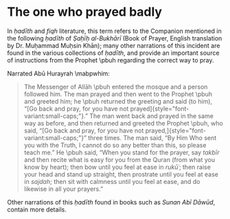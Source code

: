 

# The one who prayed badly

In _ḥadīth_ and _fiqh_ literature, this term refers to the Companion mentioned in the following _ḥadīth_ of _Ṣaḥīḥ al-Bukhārī_ (Book of Prayer, English translation by Dr. Muḥammad Muḥsin Khān); many other narrations of this incident are found in the various collections of _ḥadīth_, and provide an important source of instructions from the Prophet \pbuh regarding the correct way to pray.

Narrated Abū Hurayrah \mabpwhim:

> The Messenger of Allāh \pbuh entered the mosque and a person followed him. The man prayed and then went to the Prophet \pbuh and greeted him; he \pbuh returned the greeting and said (to him), “[Go back and pray, for you have not prayed]{style="font-variant:small-caps;"}.” The man went back and prayed in the same way as before, and then returned and greeted the Prophet \pbuh, who said, “[Go back and pray, for you have not prayed,]{style="font-variant:small-caps;"}” three times. The man said, “By Him Who sent you with the Truth, I cannot do so any better than this, so please teach me.” He \pbuh said, “When you stand for the prayer, say _takbīr_ and then recite what is easy for you from the Quran (from what you know by heart); then bow until you feel at ease in _rukūʿ_; then raise your head and stand up straight, then prostrate until you feel at ease in _sajdah_; then sit with calmness until you feel at ease, and do likewise in all your prayers.”

Other narrations of this _ḥadīth_ found in books such as _Sunan Abī Dāwūd_, contain more details.


